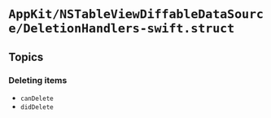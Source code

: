 # ``AppKit/NSTableViewDiffableDataSource/DeletionHandlers-swift.struct``

## Topics

### Deleting items

- ``canDelete``
- ``didDelete``
